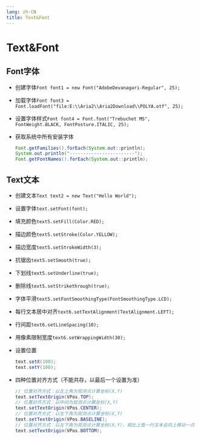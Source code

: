```yaml
---
lang: zh-CN
title: Text&Font
---
```



# Text&Font

## Font字体

* 创建字体`Font font1 = new Font("AdobeDevanagari-Regular", 25);`

* 加载字体`Font font3 = Font.loadFont("file:E:\\Aria2\\Aria2Download\\POLYA.otf", 25);`

* 设置字体样式`Font font4 = Font.font("Trebuchet MS", FontWeight.BLACK, FontPosture.ITALIC, 25);`

* 获取系统中所有安装字体
  
    ```java
    Font.getFamilies().forEach(System.out::println);  
    System.out.println("------------------------");  
    Font.getFontNames().forEach(System.out::println);
    ```
      
## Text文本
* 创建文本`Text text2 = new Text("Hello World");`

* 设置字体`text.setFont(font);`

* 填充颜色`text5.setFill(Color.RED);`

* 描边颜色`text5.setStroke(Color.YELLOW);`

* 描边宽度`text5.setStrokeWidth(3);`

* 抗锯齿`text5.setSmooth(true);`

* 下划线`text5.setUnderline(true);`

* 删除线`text5.setStrikethrough(true);`

* 字体平滑`text5.setFontSmoothingType(FontSmoothingType.LCD);`

* 每行文本居中对齐`text6.setTextAlignment(TextAlignment.LEFT);`

* 行间距`text6.setLineSpacing(10);`

* 用像素限制宽度`text6.setWrappingWidth(30);`

* 设置位置
      
    ```java
    text.setX(100);  
    text.setY(100);
    ```
  
* 四种位置对齐方式（不能共存，以最后一个设置为准）
  
    ```java
    // 位置对齐方式：以左上角为观测点计算坐标(X,Y)  
    text.setTextOrigin(VPos.TOP);  
    // 位置对齐方式：以中间为观测点计算坐标(X,Y)  
    text.setTextOrigin(VPos.CENTER);  
    // 位置对齐方式：以左下角为观测点计算坐标(X,Y)  
    text.setTextOrigin(VPos.BASELINE);  
    // 位置对齐方式：以左下角为观测点计算坐标(X,Y)，相比上面一行文本会向上移动一点  
    text.setTextOrigin(VPos.BOTTOM);
    ```